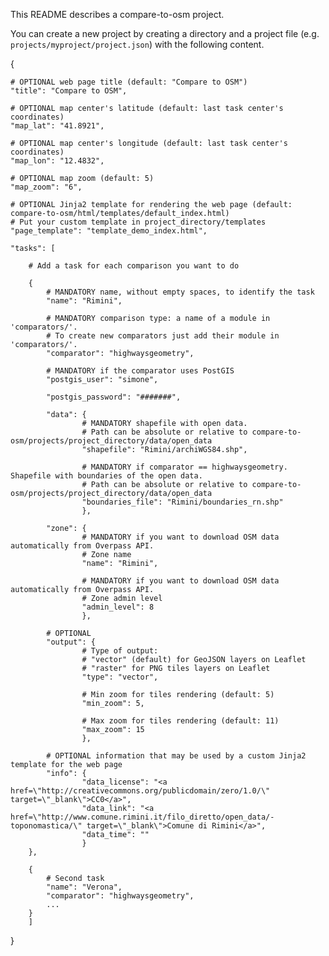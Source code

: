This README describes a compare-to-osm project.

You can create a new project by creating a directory and a project file (e.g. `projects/myproject/project.json`) with the following content.

{

    # OPTIONAL web page title (default: "Compare to OSM")
    "title": "Compare to OSM",

    # OPTIONAL map center's latitude (default: last task center's coordinates)
    "map_lat": "41.8921",

    # OPTIONAL map center's longitude (default: last task center's coordinates)
    "map_lon": "12.4832",

    # OPTIONAL map zoom (default: 5)
    "map_zoom": "6",

    # OPTIONAL Jinja2 template for rendering the web page (default: compare-to-osm/html/templates/default_index.html)
    # Put your custom template in project_directory/templates
    "page_template": "template_demo_index.html",

    "tasks": [

        # Add a task for each comparison you want to do

        {
            # MANDATORY name, without empty spaces, to identify the task
            "name": "Rimini",

            # MANDATORY comparison type: a name of a module in 'comparators/'.
            # To create new comparators just add their module in 'comparators/'.
            "comparator": "highwaysgeometry",
            
            # MANDATORY if the comparator uses PostGIS
            "postgis_user": "simone",
            
            "postgis_password": "#######",

            "data": {
                    # MANDATORY shapefile with open data.
                    # Path can be absolute or relative to compare-to-osm/projects/project_directory/data/open_data
                    "shapefile": "Rimini/archiWGS84.shp",

                    # MANDATORY if comparator == highwaysgeometry. Shapefile with boundaries of the open data.
                    # Path can be absolute or relative to compare-to-osm/projects/project_directory/data/open_data
                    "boundaries_file": "Rimini/boundaries_rn.shp"
                    },

            "zone": {
                    # MANDATORY if you want to download OSM data automatically from Overpass API.
                    # Zone name
                    "name": "Rimini",

                    # MANDATORY if you want to download OSM data automatically from Overpass API.
                    # Zone admin level
                    "admin_level": 8
                    },

            # OPTIONAL
            "output": {
                    # Type of output:
                    # "vector" (default) for GeoJSON layers on Leaflet
                    # "raster" for PNG tiles layers on Leaflet
                    "type": "vector",

                    # Min zoom for tiles rendering (default: 5)
                    "min_zoom": 5,

                    # Max zoom for tiles rendering (default: 11)
                    "max_zoom": 15
                    },

            # OPTIONAL information that may be used by a custom Jinja2 template for the web page
            "info": {
                    "data_license": "<a href=\"http://creativecommons.org/publicdomain/zero/1.0/\" target=\"_blank\">CC0</a>",
                    "data_link": "<a href=\"http://www.comune.rimini.it/filo_diretto/open_data/-toponomastica/\" target=\"_blank\">Comune di Rimini</a>",
                    "data_time": ""
                    }
        },

        {
            # Second task
            "name": "Verona",
            "comparator": "highwaysgeometry",
            ...
        }
        ]
}
